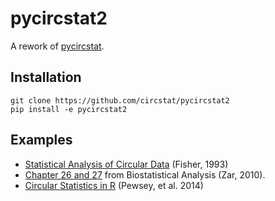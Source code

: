 # pycircstat2

A rework of [pycircstat](https://github.com/circstat/pycircstat). 

## Installation

```
git clone https://github.com/circstat/pycircstat2
pip install -e pycircstat2 
```

## Examples

- [Statistical Analysis of Circular Data](https://nbviewer.org/github/circstat/pycircstat2/blob/main/examples/B1-Fisher-1993.ipynb) (Fisher, 1993)
- [Chapter 26 and 27](https://nbviewer.org/github/circstat/pycircstat2/blob/main/examples/B2-Zar-2010.ipynb) from Biostatistical Analysis (Zar, 2010). 
- [Circular Statistics in R](https://nbviewer.org/github/circstat/pycircstat2/blob/main/examples/B3-Pewsey-2014.ipynb) (Pewsey, et al. 2014)